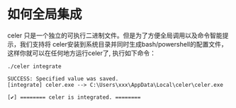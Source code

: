 # 如何全局集成

celer 只是一个独立的可执行二进制文件。但是为了方便全局调用以及命令智能提示，我们支持将 celer安装到系统目录并同时生成bash/powershell的配置文件，这样你就可以在任何地方运行celer了, 执行如下命令：

```
./celer integrate           

SUCCESS: Specified value was saved.
[integrate] celer.exe --> C:\Users\xxx\AppData\Local\celer\celer.exe

[✔] ======== celer is integrated. ========
```
